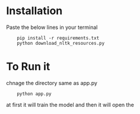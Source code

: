 # Installation

Paste the below lines in your terminal

```terminal
    pip install -r requirements.txt
    python download_nltk_resources.py
```

# To Run it

chnage the directory same as app.py

```terminal
    python app.py
```

at first it will train the model and then it will open the
